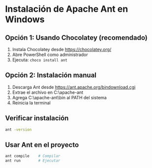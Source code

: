 # Instalación de Apache Ant en Windows

## Opción 1: Usando Chocolatey (recomendado)

1. Instala Chocolatey desde https://chocolatey.org/
2. Abre PowerShell como administrador
3. Ejecuta: `choco install ant`

## Opción 2: Instalación manual

1. Descarga Ant desde https://ant.apache.org/bindownload.cgi
2. Extrae el archivo en C:\apache-ant
3. Agrega C:\apache-ant\bin al PATH del sistema
4. Reinicia la terminal

## Verificar instalación

```bash
ant -version
```

## Usar Ant en el proyecto

```bash
ant compile    # Compilar
ant run        # Ejecutar
```
